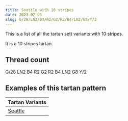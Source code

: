 ```yaml
---
title: Seattle with 10 stripes
date: 2023-02-05
slug: G/28/LN2/B4/R2/G2/R2/B4/LN2/G8/Y/2
---
```

This is a list of all the tartan sett variants with 10 stripes.

It is a 10 stripes tartan.


## Thread count
G/28 LN2 B4 R2 G2 R2 B4 LN2 G8 Y/2

## Examples of this tartan pattern

| Tartan Variants |
|---------------|
| [Seattle](/variants/g/28/ln2/b4/r2/g2/r2/b4/ln2/g8/y/2-b304080-g008000-lne0e0e0-rc00000-yf0c000)||
